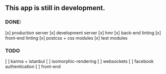 ## This app is still in development.

### DONE:
[x] production server
[x] development server
[x] hmr
[x] back-end linting
[x] front-end linting
[x] postcss + css modules
[x] test modules

### TODO
[ ] karma + istanbul
[ ] isomorphic-rendering
[ ] websockets
[ ] facebook authentication
[ ] front-end
